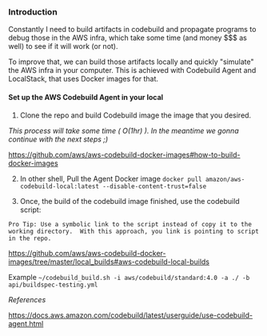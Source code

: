 ### Introduction
Constantly I need to build artifacts in codebuild and propagate programs
to debug those in the AWS infra, which take some time (and money $$$ as well)
to see if it will work (or not).

To improve that, we can build those artifacts locally 
and quickly "simulate" the AWS infra in your computer.
This is achieved with Codebuild Agent and LocalStack, 
that uses Docker images for that.

#### Set up the AWS Codebuild Agent in your local



1. Clone the repo and build Codebuild image the image that you desired.

*This process will take some time ( O(1hr) ). In the meantime we gonna continue with the next steps ;)* 

https://github.com/aws/aws-codebuild-docker-images#how-to-build-docker-images


2. In other shell, Pull the Agent Docker image
`docker pull amazon/aws-codebuild-local:latest --disable-content-trust=false`


3. Once, the build of the codebuild image finished, use the codebuild script:

`Pro Tip: Use a symbolic link to the script instead of copy it to the working directory. 
With this approach, you link is pointing to script in the repo.`

https://github.com/aws/aws-codebuild-docker-images/tree/master/local_builds#aws-codebuild-local-builds

Example
``` ~/codebuild_build.sh -i aws/codebuild/standard:4.0 -a ./ -b api/buildspec-testing.yml  ```


_References_

https://docs.aws.amazon.com/codebuild/latest/userguide/use-codebuild-agent.html
